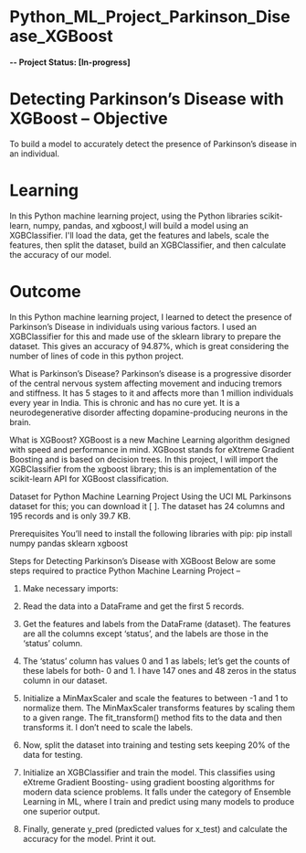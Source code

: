 # Python_ML_Project_Parkinson_Disease_XGBoost

#### -- Project Status: [In-progress]

# Detecting Parkinson’s Disease with XGBoost – Objective
To build a model to accurately detect the presence of Parkinson’s disease in an individual.

# Learning 
In this Python machine learning project, using the Python libraries scikit-learn, numpy, pandas, and xgboost,I will build a model using an XGBClassifier. I'll load the data, get the features and labels, scale the features, then split the dataset, build an XGBClassifier, and then calculate the accuracy of our model.

# Outcome
In this Python machine learning project, I learned to detect the presence of Parkinson’s Disease in individuals using various factors. I used an XGBClassifier for this and made use of the sklearn library to prepare the dataset. This gives an accuracy of 94.87%, which is great considering the number of lines of code in this python project.

What is Parkinson’s Disease?
Parkinson’s disease is a progressive disorder of the central nervous system affecting movement and inducing tremors and stiffness. It has 5 stages to it and affects more than 1 million individuals every year in India. This is chronic and has no cure yet. It is a neurodegenerative disorder affecting dopamine-producing neurons in the brain.

What is XGBoost?
XGBoost is a new Machine Learning algorithm designed with speed and performance in mind. XGBoost stands for eXtreme Gradient Boosting and is based on decision trees. In this project, I will import the XGBClassifier from the xgboost library; this is an implementation of the scikit-learn API for XGBoost classification.






Dataset for Python Machine Learning Project
Using the UCI ML Parkinsons dataset for this; you can download it [ ]. The dataset has 24 columns and 195 records and is only 39.7 KB.

Prerequisites
You’ll need to install the following libraries with pip:
pip install numpy pandas sklearn xgboost

Steps for Detecting Parkinson’s Disease with XGBoost
Below are some steps required to practice Python Machine Learning Project –

1. Make necessary imports:

2. Read the data into a DataFrame and get the first 5 records.

3. Get the features and labels from the DataFrame (dataset). The features are all the columns except ‘status’, and the labels are those in the ‘status’ column.

4. The ‘status’ column has values 0 and 1 as labels; let’s get the counts of these labels for both- 0 and 1.
I have 147 ones and 48 zeros in the status column in our dataset.

5. Initialize a MinMaxScaler and scale the features to between -1 and 1 to normalize them. The MinMaxScaler transforms features by scaling them to a given range. The fit_transform() method fits to the data and then transforms it. I don’t need to scale the labels.

6. Now, split the dataset into training and testing sets keeping 20% of the data for testing.

7. Initialize an XGBClassifier and train the model. This classifies using eXtreme Gradient Boosting- using gradient boosting algorithms for modern data science problems. It falls under the category of Ensemble Learning in ML, where I train and predict using many models to produce one superior output.

8. Finally, generate y_pred (predicted values for x_test) and calculate the accuracy for the model. Print it out.


